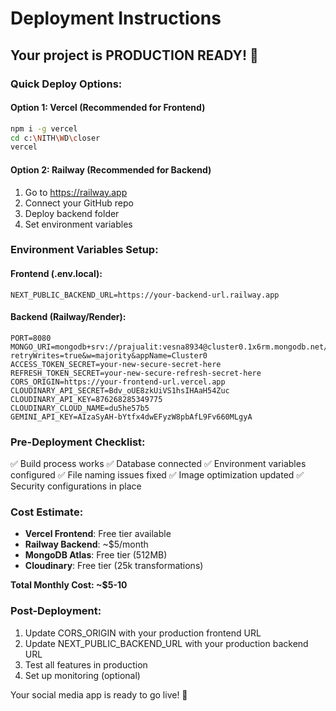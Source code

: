 # Deployment Instructions

## Your project is PRODUCTION READY! 🚀

### Quick Deploy Options:

#### Option 1: Vercel (Recommended for Frontend)
```bash
npm i -g vercel
cd c:\NITH\WD\closer
vercel
```

#### Option 2: Railway (Recommended for Backend)
1. Go to https://railway.app
2. Connect your GitHub repo
3. Deploy backend folder
4. Set environment variables

### Environment Variables Setup:

#### Frontend (.env.local):
```
NEXT_PUBLIC_BACKEND_URL=https://your-backend-url.railway.app
```

#### Backend (Railway/Render):
```
PORT=8080
MONGO_URI=mongodb+srv://prajualit:vesna8934@cluster0.1x6rm.mongodb.net/?retryWrites=true&w=majority&appName=Cluster0
ACCESS_TOKEN_SECRET=your-new-secure-secret-here
REFRESH_TOKEN_SECRET=your-new-secure-refresh-secret-here
CORS_ORIGIN=https://your-frontend-url.vercel.app
CLOUDINARY_API_SECRET=Bdv_oUE8zkUiVS1hsIHAaH54Zuc
CLOUDINARY_API_KEY=876268285349775
CLOUDINARY_CLOUD_NAME=du5he57b5
GEMINI_API_KEY=AIzaSyAH-bYtfx4dwEFyzW8pbAfL9Fv660MLgyA
```

### Pre-Deployment Checklist:
✅ Build process works
✅ Database connected
✅ Environment variables configured
✅ File naming issues fixed
✅ Image optimization updated
✅ Security configurations in place

### Cost Estimate:
- **Vercel Frontend**: Free tier available
- **Railway Backend**: ~$5/month  
- **MongoDB Atlas**: Free tier (512MB)
- **Cloudinary**: Free tier (25k transformations)

**Total Monthly Cost: ~$5-10**

### Post-Deployment:
1. Update CORS_ORIGIN with your production frontend URL
2. Update NEXT_PUBLIC_BACKEND_URL with your production backend URL
3. Test all features in production
4. Set up monitoring (optional)

Your social media app is ready to go live! 🎉
